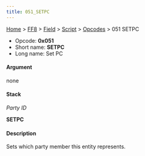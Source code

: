 ```yaml
---
title: 051_SETPC
---
```


[Home](../../../../index.md) > [FF8](../../../../FF8.md) > [Field](../../../Field.md) > [Script](../../Script.md) > [Opcodes](../Opcodes.md) > 051 SETPC

-   Opcode: **0x051**
-   Short name: **SETPC**
-   Long name: Set PC

#### Argument

none

#### Stack

  
*Party ID*

**SETPC**

#### Description

Sets which party member this entity represents.
